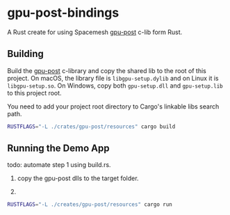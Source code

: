 # gpu-post-bindings

A Rust create for using Spacemesh [gpu-post](http://github.com/spacemeshos/gpu-post) c-lib form Rust.

## Building

Build the [gpu-post](http://github.com/spacemeshos/gpu-post) c-library and copy the shared lib to the root of this project. 
On macOS, the library file is `libgpu-setup.dylib` and on Linux it is `libgpu-setup.so`.
On Windows, copy both `gpu-setup.dll` and `gpu-setup.lib` to this project root.

You need to add your project root directory to Cargo's linkable libs search path.

```bash
RUSTFLAGS="-L ./crates/gpu-post/resources" cargo build
```

## Running the Demo App


todo: automate step 1 using build.rs.

1. copy the gpu-post dlls to the target folder.

2.
```bash
RUSTFLAGS="-L ./creates/gpu-post/resources" cargo run
```
